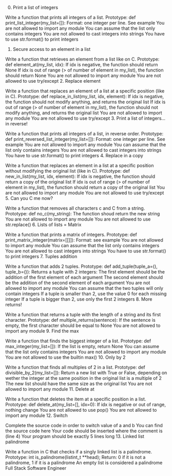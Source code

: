 0. Print a list of integers

 Write a function that prints all integers of a list.
Prototype: def print_list_integer(my_list=[]):
Format: one integer per line. See example
You are not allowed to import any module
You can assume that the list only contains integers
You are not allowed to cast integers into strings
You have to use str.format() to print integers
1. Secure access to an element in a list

 Write a function that retrieves an element from a list like on C.
Prototype: def element_at(my_list, idx):
If idx is negative, the function should return None
If idx is out of range (> of number of element in my_list), the function should return None
You are not allowed to import any module
You are not allowed to use try/except
2. Replace element

 Write a function that replaces an element of a list at a specific
 position (like in C).
Prototype: def replace_in_list(my_list, idx, element):
If idx is negative, the function should not modify anything, and returns the original list
If idx is out of range (> of number of element in my_list), the function should not modify anything, and returns the original list
You are not allowed to import any module
You are not allowed to use try/except
3. Print a list of integers... in reverse!

 Write a function that prints all integers of a list, in reverse order.
Prototype: def print_reversed_list_integer(my_list=[]):
Format: one integer per line. See example
You are not allowed to import any module
You can assume that the list only contains integers
You are not allowed to cast integers into strings
You have to use str.format() to print integers
4. Replace in a copy

 Write a function that replaces an element in a list at a specific position
 without modifying the original list (like in C).
Prototype: def new_in_list(my_list, idx, element):
If idx is negative, the function should return a copy of the original list
If idx is out of range (> of number of element in my_list), the function should return a copy of the original list
You are not allowed to import any module
You are not allowed to use try/except
5. Can you C me now?

 Write a function that removes all characters c and C from a string.
Prototype: def no_c(my_string):
The function shoud return the new string
You are not allowed to import any module
You are not allowed to use str.replace()
6. Lists of lists = Matrix

 Write a function that prints a matrix of integers.
Prototype: def print_matrix_integer(matrix=[[]]):
Format: see example
You are not allowed to import any module
You can assume that the list only contains integers
You are not allowed to cast integers into strings
You have to use str.format() to print integers
7. Tuples addition

 Write a function that adds 2 tuples.
Prototype: def add_tuple(tuple_a=(), tuple_b=()):
Returns a tuple with 2 integers:
The first element should be the addition of the first element of each argument
The second element should be the addition of the second element of each argument
You are not allowed to import any module
You can assume that the two tuples will only contain integers
If a tuple is smaller than 2, use the value 0 for each missing integer
If a tuple is bigger than 2, use only the first 2 integers
8. More returns!

 Write a function that returns a tuple with the length of a string and its
 first character.
Prototype: def multiple_returns(sentence):
If the sentence is empty, the first character should be equal to None
You are not allowed to import any module
9. Find the max

 Write a function that finds the biggest integer of a list.
Prototype: def max_integer(my_list=[]):
If the list is empty, return None
You can assume that the list only contains integers
You are not allowed to import any module
You are not allowed to use the builtin max()
10. Only by 2

  Write a function that finds all multiples of 2 in a list.
Prototype: def divisible_by_2(my_list=[]):
Return a new list with True or False, depending on wether the integer at the same position in the original list is a multiple of 2
The new list should have the same size as the original list
You are not allowed to import any module
11. Delete at

  Write a function that deletes the item at a specific position in a list.
Prototype: def delete_at(my_list=[], idx=0):
If idx is negative or out of range, nothing change
You are not allowed to use pop()
You are not allowed to import any module
12. Switch

  Complete the source code in order to switch value of a and b
You can find the source code here
Your code should be inserted where the comment is (line 4)
Your program should be exactly 5 lines long
13. Linked list palindrome

  Write a function in C that checks if a singly linked list is a palindrome.
Prototype: int is_palindrome(listint_t **head);
Return: 0 if it is not a palindrome, 1 if it is a palindrome
An empty list is considered a palindrome
Full Stack Software Engineer
